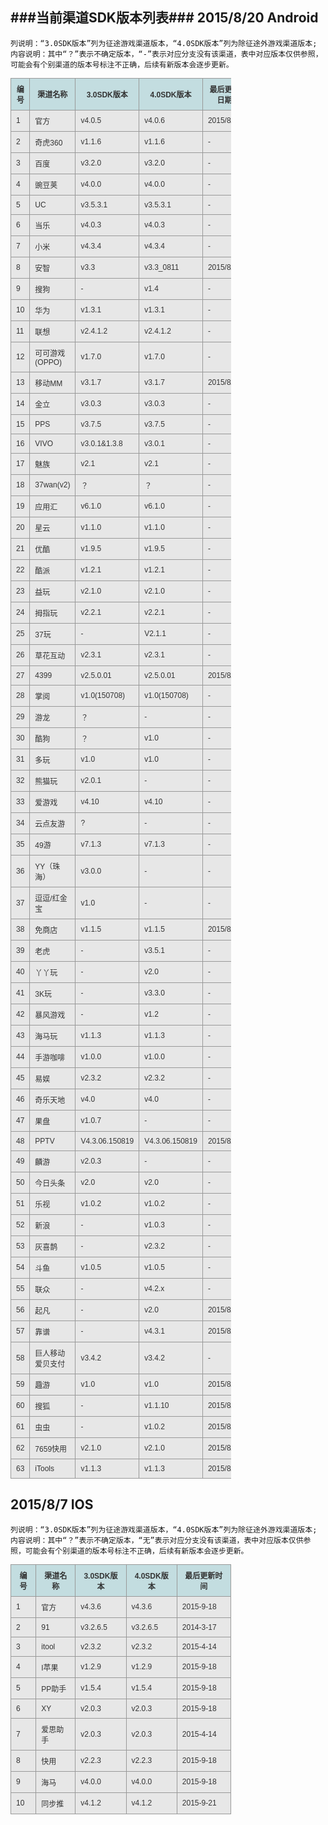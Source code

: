 ###当前渠道SDK版本列表###
2015/8/20 Android
---------------------
`列说明：“3.0SDK版本”列为征途游戏渠道版本，“4.0SDK版本”列为除征途外游戏渠道版本;`
`内容说明：其中“？”表示不确定版本，“-”表示对应分支没有该渠道，表中对应版本仅供参照，可能会有个别渠道的版本号标注不正确，后续有新版本会逐步更新。`
<style type="text/css">
table.zyhovertable {
    font-family: 
    verdana,arial,sans-serif;
    font-size:12px;
    color:#333333;
    border-width: 1px;
    border-color: #999999;
    border-collapse: collapse;
	width:70%;
}

table.zyhovertable th {
    background-color:#C3DDE0;
    border-width: 1px;
    padding: 8px;
    border-style: solid;
    border-color: #999999;
}

table.zyhovertable tr {
    background-color:#E7E7E7;
}

table.zyhovertable td {
    border-width: 1px;
    padding: 8px;
    border-style: solid;
    border-color: #999999;
}
</style>

<table class="zyhovertable">
<tr> 
<th>编号</th><th>渠道名称</th><th> 3.0SDK版本</th><th> 4.0SDK版本</th><th> 最后更新日期</th>
</tr>

<tr><td>1</td><td>官方</td><td> v4.0.5</td><td> v4.0.6</td><td> 2015/8/6</td></tr>
<tr><td>2</td><td>奇虎360</td><td>v1.1.6</td><td> v1.1.6</td><td> -</td></tr>
<tr><td>3</td><td>百度</td><td> v3.2.0</td><td> v3.2.0</td><td> -</td></tr>
<tr><td>4</td><td>豌豆荚</td><td> v4.0.0</td><td> v4.0.0</td><td> -</td></tr>
<tr><td>5</td><td>UC</td><td> v3.5.3.1</td><td> v3.5.3.1</td><td> -</td></tr>
<tr><td>6</td><td>当乐</td><td> v4.0.3</td><td> v4.0.3</td><td> -</td></tr>
<tr><td>7</td><td>小米</td><td> v4.3.4</td><td> v4.3.4</td><td> -</td></tr>
<tr><td>8</td><td>安智</td><td> v3.3</td><td> v3.3_0811</td><td> 2015/8/11 </td></tr>
<tr><td>9</td><td>搜狗</td><td> -</td><td> v1.4</td><td> -</td></tr>
<tr><td>10</td><td> 华为</td><td> v1.3.1</td><td> v1.3.1</td><td> -</td></tr>
<tr><td>11</td><td> 联想</td><td> v2.4.1.2</td><td> v2.4.1.2</td><td> -</td></tr>
<tr><td>12</td><td> 可可游戏(OPPO)</td><td> v1.7.0</td><td> v1.7.0</td><td> -</td></tr>
<tr><td>13</td><td> 移动MM</td><td> v3.1.7</td><td> v3.1.7</td><td> 2015/8/19</td></tr>
<tr><td>14</td><td> 金立</td><td> v3.0.3</td><td> v3.0.3</td><td> -</td></tr>
<tr><td>15</td><td> PPS</td><td>v3.7.5</td><td> v3.7.5</td><td> -</td></tr>
<tr><td>16</td><td> VIVO</td><td> v3.0.1&1.3.8</td><td> v3.0.1</td><td> -</td></tr>
<tr><td>17</td><td> 魅族</td><td> v2.1</td><td> v2.1</td><td> -</td></tr>
<tr><td>18</td><td> 37wan(v2)</td><td> ？</td><td> ？</td><td> -</td></tr>
<tr><td>19</td><td> 应用汇</td><td> v6.1.0</td><td> v6.1.0</td><td> -</td></tr>
<tr><td>20</td><td> 星云</td><td> v1.1.0</td><td> v1.1.0</td><td> -</td></tr>
<tr><td>21</td><td> 优酷</td><td> v1.9.5</td><td> v1.9.5</td><td> -</td></tr>
<tr><td>22</td><td> 酷派</td><td> v1.2.1</td><td> v1.2.1</td><td> -</td></tr>
<tr><td>23</td><td> 益玩</td><td> v2.1.0</td><td> v2.1.0</td><td> -</td></tr>
<tr><td>24</td><td> 拇指玩</td><td> v2.2.1</td><td> v2.2.1</td><td> -</td></tr>
<tr><td>25</td><td> 37玩</td><td> -</td><td> V2.1.1</td><td> -</td></tr>
<tr><td>26</td><td> 草花互动</td><td> v2.3.1</td><td> v2.3.1</td><td> -</td></tr>
<tr><td>27</td><td> 4399</td><td> v2.5.0.01</td><td> v2.5.0.01</td><td> 2015/8/18 </td></tr>
<tr><td>28</td><td> 掌阅</td><td> v1.0(150708)</td><td> v1.0(150708)</td><td> -</td></tr>
<tr><td>29</td><td> 游龙</td><td>？</td><td>-</td><td> -</td></tr>
<tr><td>30</td><td> 酷狗</td><td> ？</td><td> v1.0</td><td> -</td></tr>
<tr><td>31</td><td> 多玩</td><td> v1.0</td><td> v1.0</td><td> -</td></tr>
<tr><td>32</td><td> 熊猫玩</td><td> v2.0.1</td><td> -</td><td> -</td></tr>
<tr><td>33</td><td> 爱游戏</td><td> v4.10</td><td>v4.10</td><td> -</td></tr>
<tr><td>34</td><td> 云点友游</td><td> ?</td><td>-</td><td> -</td></tr>
<tr><td>35</td><td> 49游</td><td> v7.1.3</td><td> v7.1.3</td><td> -</td></tr>
<tr><td>36</td><td> YY（珠海）</td><td> v3.0.0</td><td> -</td><td> -</td></tr>
<tr><td>37</td><td> 逗逗/红金宝</td><td>v1.0</td><td> -</td><td> -</td></tr>
<tr><td>38</td><td> 免商店</td><td> v1.1.5</td><td> v1.1.5</td><td> 2015/8/13</td></tr>
<tr><td>39</td><td> 老虎</td><td> -</td><td> v3.5.1</td><td> -</td></tr>
<tr><td>40</td><td> 丫丫玩</td><td> -</td><td> v2.0</td><td> -</td></tr>
<tr><td>41</td><td> 3K玩</td><td> -</td><td> v3.3.0</td><td> -</td></tr>
<tr><td>42</td><td> 暴风游戏</td><td> -</td><td> v1.2</td><td> -</td></tr>
<tr><td>43</td><td> 海马玩</td><td> v1.1.3</td><td> v1.1.3</td><td> -</td></tr>
<tr><td>44</td><td> 手游咖啡</td><td> v1.0.0</td><td> v1.0.0</td><td> -</td></tr>
<tr><td>45</td><td> 易娱</td><td> v2.3.2</td><td> v2.3.2</td><td> -</td></tr>
<tr><td>46</td><td> 奇乐天地</td><td> v4.0</td><td> v4.0</td><td> -</td></tr>
<tr><td>47</td><td> 果盘</td><td> v1.0.7</td><td> -</td><td> -</td></tr>
<tr><td>48</td><td> PPTV</td><td> V4.3.06.150819</td><td> V4.3.06.150819</td><td> 2015/8/20 </td></tr>
<tr><td>49</td><td> 麟游</td><td> v2.0.3</td><td> -</td><td> -</td></tr>
<tr><td>50</td><td> 今日头条</td><td> v2.0</td><td> v2.0</td><td> -</td></tr>
<tr><td>51</td><td> 乐视</td><td> v1.0.2</td><td> v1.0.2</td><td> -</td></tr>
<tr><td>52</td><td> 新浪</td><td> -</td><td> v1.0.3</td><td> -</td></tr>
<tr><td>53</td><td> 灰喜鹊</td><td> -</td><td> v2.3.2</td><td> -</td></tr>
<tr><td>54</td><td> 斗鱼</td><td> v1.0.5</td><td> v1.0.5</td><td> -</td></tr>
<tr><td>55</td><td> 联众</td><td> -</td><td> v4.2.x</td><td> -</td></tr>
<tr><td>56</td><td> 起凡</td><td> -</td><td> v2.0</td><td> 2015/8/7</td></tr>
<tr><td>57</td><td> 靠谱</td><td> -</td><td> v4.3.1</td><td> 2015/8/3</td></tr>
<tr><td>58</td><td> 巨人移动爱贝支付</td><td> v3.4.2</td><td> v3.4.2</td><td> -</td></tr>
<tr><td>59</td><td> 趣游</td><td> v1.0</td><td> v1.0</td><td> 2015/8/10 </td></tr>
<tr><td>60</td><td> 搜狐</td><td> -</td><td> v1.1.10</td><td> 2015/8/7</td></tr>
<tr><td>61</td><td> 虫虫</td><td> -</td><td> v1.0.2</td><td> 2015/8/11</td></tr>
<tr><td>62</td><td> 7659快用</td><td> v2.1.0</td><td> v2.1.0</td><td> 2015/8/13</td></tr>
<tr><td>63</td><td> iTools</td><td> v1.1.3</td><td> v1.1.3</td><td> 2015/8/18</td></tr>
</table>

  
2015/8/7 IOS
---------------------
`列说明：“3.0SDK版本”列为征途游戏渠道版本，“4.0SDK版本”列为除征途外游戏渠道版本;`
`内容说明：其中“？”表示不确定版本，“无”表示对应分支没有该渠道，表中对应版本仅供参照，可能会有个别渠道的版本号标注不正确，后续有新版本会逐步更新。`
<style type="text/css">
table.zyhovertable {
    font-family: 
    verdana,arial,sans-serif;
    font-size:12px;
    color:#333333;
    border-width: 1px;
    border-color: #999999;
    border-collapse: collapse;
	width:70%;
}

table.zyhovertable th {
    background-color:#C3DDE0;
    border-width: 1px;
    padding: 8px;
    border-style: solid;
    border-color: #999999;
}

table.zyhovertable tr {
    background-color:#E7E7E7;
}

table.zyhovertable td {
    border-width: 1px;
    padding: 8px;
    border-style: solid;
    border-color: #999999;
}
</style>

<table class="zyhovertable">
<tr> 
<th>编号</th><th>渠道名称</th><th> 3.0SDK版本</th><th> 4.0SDK版本</th><th> 最后更新时间</th>
</tr>
<tr><td>1</td><td>官方</td><td> v4.3.6</td><td> v4.3.6</td><td> 2015-9-18</td></tr>
<tr><td>2</td><td>91</td><td>v3.2.6.5</td><td> v3.2.6.5</td><td> 2014-3-17</td></tr>
<tr><td>3</td><td>itool</td><td> v2.3.2</td><td> v2.3.2</td><td> 2015-4-14</td></tr>
<tr><td>4</td><td>I苹果</td><td> v1.2.9</td><td> v1.2.9</td><td> 2015-9-18</td></tr>
<tr><td>5</td><td>PP助手</td><td> v1.5.4</td><td> v1.5.4</td><td> 2015-9-18</td></tr>
<tr><td>6</td><td>XY</td><td> v2.0.3</td><td> v2.0.3</td><td> 2015-9-18</td></tr>
<tr><td>7</td><td>爱思助手</td><td> v2.0.3</td><td> v2.0.3</td><td> 2015-4-14</td></tr>
<tr><td>8</td><td>快用</td><td> v2.2.3</td><td> v2.2.3</td><td> 2015-9-18</td></tr>
<tr><td>9</td><td>海马</td><td> v4.0.0</td><td> v4.0.0</td><td> 2015-9-18</td></tr>
<tr><td>10</td><td>同步推</td><td> v4.1.2</td><td> v4.1.2</td><td> 2015-9-21</td></tr>
